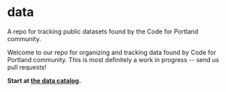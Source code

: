 # data

A repo for tracking public datasets found by the Code for Portland community.

Welcome to our repo for organizing and tracking data found by Code for Portland community. This is most definitely a work in progress -- send us pull requests!

**Start at [the data catalog](https://github.com/CodeForPortland/data/blob/master/data_calog.md).**
